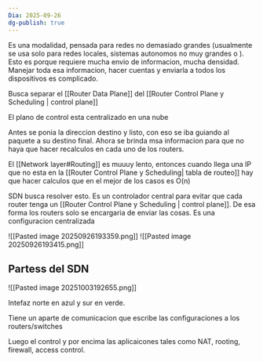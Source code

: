 ```yaml
---
Dia: 2025-09-26
dg-publish: true
---
```

Es una modalidad, pensada para redes no demasiado grandes (usualmente se usa solo para redes locales, sistemas autonomos no muy grandes o ). Esto es porque requiere mucha envio de informacion, mucha densidad. Manejar toda esa informacion, hacer cuentas y enviarla a todos los dispositivos es complicado.

Busca separar el [[Router Data Plane]] del [[Router Control Plane y Scheduling | control plane]]

El plano de control esta centralizado en una nube

Antes se ponia la direccion destino y listo, con eso se iba guiando al paquete a su destino final. Ahora se brinda msa informacion para que no haya que hacer recalculos en cada uno de los routers. 

El [[Network layer#Routing]] es muuuy lento, entonces cuando llega una IP que no esta en la [[Router Control Plane y Scheduling| tabla de routeo]] hay que hacer calculos que en el mejor de los casos es O(n)

SDN busca resolver esto. Es un controlador central para evitar que cada router tenga un [[Router Control Plane y Scheduling | control plane]]. De esa forma los routers solo se encargaria de enviar las cosas. Es una configuracion centralizada

![[Pasted image 20250926193359.png]]
![[Pasted image 20250926193415.png]]


## Partess del SDN
![[Pasted image 20251003192655.png]]

Intefaz norte en azul y sur en verde. 

Tiene un aparte de comunicacion que escribe las configuraciones a los routers/switches

Luego el control y por encima las aplicaicones tales como NAT, rooting, firewall, access control.
